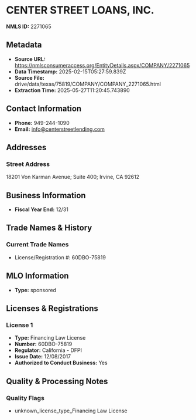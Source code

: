 # CENTER STREET LOANS, INC.

**NMLS ID:** 2271065

## Metadata
- **Source URL:** https://nmlsconsumeraccess.org/EntityDetails.aspx/COMPANY/2271065
- **Data Timestamp:** 2025-02-15T05:27:59.839Z
- **Source File:** drive/data/texas/75819/COMPANY/COMPANY_2271065.html
- **Extraction Time:** 2025-05-27T11:20:45.743890

## Contact Information
- **Phone:** 949-244-1090
- **Email:** info@centerstreetlending.com

## Addresses
### Street Address
18201 Von Karman Avenue; Suite 400; Irvine, CA 92612

## Business Information
- **Fiscal Year End:** 12/31

## Trade Names & History
### Current Trade Names
- License/Registration #: 60DBO-75819

## MLO Information
- **Type:** sponsored

## Licenses & Registrations

### License 1
- **Type:** Financing Law License
- **Number:** 60DBO-75819
- **Regulator:** California - DFPI
- **Issue Date:** 12/08/2017
- **Authorized to Conduct Business:** Yes

## Quality & Processing Notes
### Quality Flags
- unknown_license_type_Financing Law License
